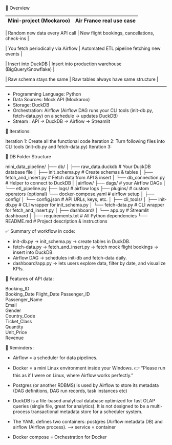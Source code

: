  📂 Overview 

| Mini-project (Mockaroo)            | Air France real use case                              |
| ---------------------------------- | ----------------------------------------------------- |

| Random new data every API call     | New flight bookings, cancellations, check-ins         |

| You fetch periodically via Airflow | Automated ETL pipeline fetching new events            |

| Insert into DuckDB                 | Insert into production warehouse (BigQuery/Snowflake) |

| Raw schema stays the same          | Raw tables always have same structure                 |

----------------------------------------------------------------------------------------------

* Programming Language: Python
* Data Sources: Mock API (Mockaroo)
* Storage: DuckDB
* Orchestration: Airflow (Airflow DAG runs your CLI tools (init-db.py, fetch-data.py) on a schedule → updates DuckDB)
* Stream : API → DuckDB → Airflow → Streamlit

📂 Iterations: 

Iteration 1: Create all the functional code 
Iteration 2: Turn following files into CLI tools (init-db.py and fetch-data.py)
Iteration 3:


📂 DB Folder Structure 

mini_data_pipeline/
├── db/
│   ├── raw_data.duckdb           # Your DuckDB database file
│   ├── init_schema.py            # Create schemas & tables
│   ├── fetch_and_insert.py       # Fetch data from API & insert
│   └── db_connection.py          # Helper to connect to DuckDB
|
│airflow/
├── dags/                # your Airflow DAGs
│   └── etl_pipeline.py
├── logs/                # airflow logs
├── plugins/             # custom operators (optional)
└── docker-compose.yaml  # airflow setup
│
├── config/
│   └── config.json               # API URLs, keys, etc.
│
├── cli_tools/
│   ├── init-db.py                # CLI wrapper for init_schema.py
│   └── fetch-data.py             # CLI wrapper for fetch_and_insert.py
│
├── dashboard/
│   └── app.py                    # Streamlit dashboard
│
├── requirements.txt              # All Python dependencies
└── README.md                     # Project description & instructions

✅ Summary of workflow in code:

* init-db.py → init_schema.py → create tables in DuckDB.
* fetch-data.py → fetch_and_insert.py → fetch mock flight bookings → insert into DuckDB.
* Airflow DAG → schedules init-db and fetch-data daily.
* dashboard/app.py → lets users explore data, filter by date, and visualize KPIs.

📂 Features of API data: 

Booking_ID	
Booking_Date
Flight_Date
Passenger_ID	
Passenger_Name	
Email	
Gender  
Country_Code	
Ticket_Class	
Quantity	
Unit_Price	
Revenue

📂 Reminders : 
* Airflow = a scheduler for data pipelines.

* Docker = a mini Linux environment inside your Windows.
👉 “Please run this as if I were on Linux, where Airflow works perfectly.”

* Postgres (or another RDBMS) is used by Airflow to store its metadata (DAG definitions, DAG run records, task instances etc)

* DuckDB is a file-based analytical database optimized for fast OLAP queries (single file, great for analytics). It is not designed to be a multi-process transactional metadata store for a scheduler system. 

* The YAML defines two containers: postgres (Airflow metadata DB) and airflow (Airflow process).
--> service = container

* Docker compose = Orchestration for Docker 